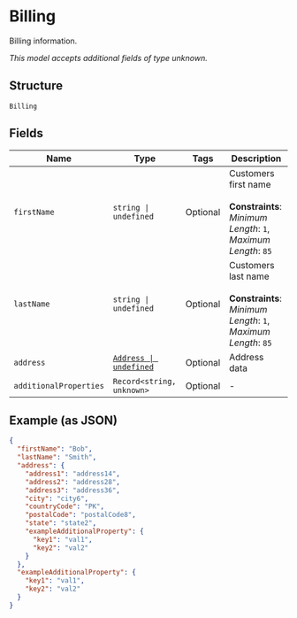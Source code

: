 
# Billing

Billing information.

*This model accepts additional fields of type unknown.*

## Structure

`Billing`

## Fields

| Name | Type | Tags | Description |
|  --- | --- | --- | --- |
| `firstName` | `string \| undefined` | Optional | Customers first name<br><br>**Constraints**: *Minimum Length*: `1`, *Maximum Length*: `85` |
| `lastName` | `string \| undefined` | Optional | Customers last name<br><br>**Constraints**: *Minimum Length*: `1`, *Maximum Length*: `85` |
| `address` | [`Address \| undefined`](../../doc/models/address.md) | Optional | Address data |
| `additionalProperties` | `Record<string, unknown>` | Optional | - |

## Example (as JSON)

```json
{
  "firstName": "Bob",
  "lastName": "Smith",
  "address": {
    "address1": "address14",
    "address2": "address28",
    "address3": "address36",
    "city": "city6",
    "countryCode": "PK",
    "postalCode": "postalCode8",
    "state": "state2",
    "exampleAdditionalProperty": {
      "key1": "val1",
      "key2": "val2"
    }
  },
  "exampleAdditionalProperty": {
    "key1": "val1",
    "key2": "val2"
  }
}
```

